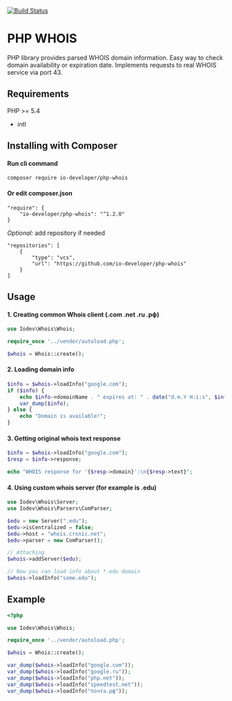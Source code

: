 [![Build Status](https://travis-ci.org/io-developer/php-whois.svg?branch=master)](https://travis-ci.org/io-developer/php-whois)

# PHP WHOIS
PHP library provides parsed WHOIS domain information. Easy way to check domain availability or expiration date. Implements requests to real WHOIS service via port 43.

## Requirements
PHP >= 5.4
- intl

## Installing with Composer
#### Run cli command
````
composer require io-developer/php-whois
````
#### Or edit composer.json
````
"require": {
    "io-developer/php-whois": "^1.2.0"
}
````
_Optional:_ add repository if needed
````
"repositories": [
    {
        "type": "vcs",
        "url": "https://github.com/io-developer/php-whois"
    }
]
````



## Usage

#### 1. Creating common Whois client (.com .net .ru .рф)

```php
use Iodev\Whois\Whois;

require_once '../vendor/autoload.php';

$whois = Whois::create();
```

#### 2. Loading domain info

```php
$info = $whois->loadInfo("google.com");
if ($info) {
    echo $info->domainName . " expires at: " . date("d.m.Y H:i:s", $info->expirationDate);
    var_dump($info);
} else {
    echo "Domain is available!";
}
```

#### 3. Getting original whois text response

```php
$info = $whois->loadInfo("google.com");
$resp = $info->response;

echo "WHOIS response for '{$resp->domain}':\n{$resp->text}";
```

#### 4. Using custom whois server (for example is .edu)

```php
use Iodev\Whois\Server;
use Iodev\Whois\Parsers\ComParser;

$edu = new Server(".edu");
$edu->isCentralized = false;
$edu->host = "whois.crsnic.net";
$edu->parser = new ComParser();

// Attaching
$whois->addServer($edu);

// Now you can load info about *.edu domain
$whois->loadInfo("some.edu");
```


## Example

```php
<?php

use Iodev\Whois\Whois;

require_once '../vendor/autoload.php';

$whois = Whois::create();

var_dump($whois->loadInfo("google.com"));
var_dump($whois->loadInfo("google.ru"));
var_dump($whois->loadInfo("php.net"));
var_dump($whois->loadInfo("speedtest.net"));
var_dump($whois->loadInfo("почта.рф"));
```
